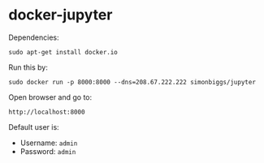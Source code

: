 # docker-jupyter

Dependencies:

    sudo apt-get install docker.io

Run this by:

    sudo docker run -p 8000:8000 --dns=208.67.222.222 simonbiggs/jupyter

Open browser and go to:

    http://localhost:8000

Default user is:

 * Username: `admin`
 * Password: `admin`

